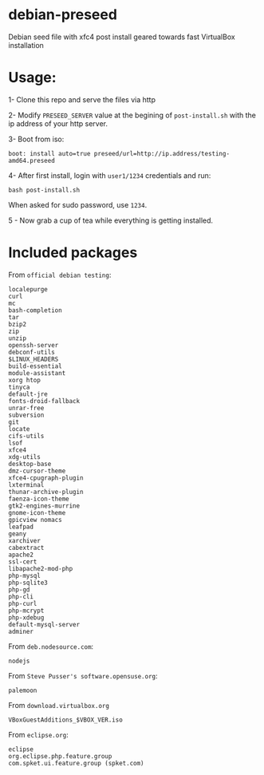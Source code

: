debian-preseed
==============

Debian seed file with xfc4 post install geared towards fast VirtualBox installation 

Usage:
=======

1- Clone this repo and serve the files via http

2- Modify `PRESEED_SERVER` value at the begining of `post-install.sh` with the ip address of your http server.

3- Boot from iso:

    boot: install auto=true preseed/url=http://ip.address/testing-amd64.preseed

4- After first install, login with `user1/1234` credentials and run:

    bash post-install.sh
    
When asked for sudo password, use `1234`.
    
5 - Now grab a cup of tea while everything is getting installed.

Included packages
=====================

From `official debian testing`:

    localepurge 
    curl 
    mc 
    bash-completion
    tar 
    bzip2 
    zip 
    unzip
    openssh-server
    debconf-utils
    $LINUX_HEADERS
    build-essential
    module-assistant
    xorg htop
    tinyca
    default-jre
    fonts-droid-fallback
    unrar-free 
    subversion 
    git 
    locate 
    cifs-utils 
    lsof 
    xfce4 
    xdg-utils 
    desktop-base 
    dmz-cursor-theme 
    xfce4-cpugraph-plugin 
    lxterminal 
    thunar-archive-plugin 
    faenza-icon-theme 
    gtk2-engines-murrine 
    gnome-icon-theme 
    gpicview nomacs 
    leafpad 
    geany 
    xarchiver 
    cabextract 
    apache2 
    ssl-cert 
    libapache2-mod-php 
    php-mysql 
    php-sqlite3 
    php-gd 
    php-cli 
    php-curl 
    php-mcrypt 
    php-xdebug 
    default-mysql-server 
    adminer


From `deb.nodesource.com`:

    nodejs
    

From `Steve Pusser's software.opensuse.org`:

    palemoon
    
From `download.virtualbox.org`

    VBoxGuestAdditions_$VBOX_VER.iso
    
From `eclipse.org`:

    eclipse
    org.eclipse.php.feature.group
    com.spket.ui.feature.group (spket.com)



